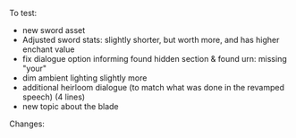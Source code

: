 To test:
* new sword asset
* Adjusted sword stats: slightly shorter, but worth more, and has higher enchant value
* fix dialogue option informing found hidden section & found urn: missing "your"
* dim ambient lighting slightly more
* additional heirloom dialogue (to match what was done in the revamped speech) (4 lines)
* new topic about the blade

Changes: